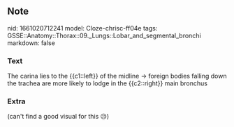 ## Note
nid: 1661020712241
model: Cloze-chrisc-ff04e
tags: GSSE::Anatomy::Thorax::09._Lungs::Lobar_and_segmental_bronchi
markdown: false

### Text
<div class="toggle">
  The carina lies to the {{c1::left}} of the midline → foreign
  bodies falling down the trachea are more likely to lodge in the
  {{c2::right}} main bronchus
</div>

### Extra
(can't find a good visual for this 😥)
